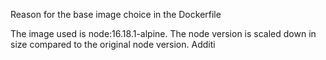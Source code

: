 Reason for the base image choice in the Dockerfile 

The image used is node:16.18.1-alpine. The node version is scaled down in size compared to the original node version. Additi